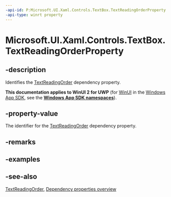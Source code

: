 ```yaml
---
-api-id: P:Microsoft.UI.Xaml.Controls.TextBox.TextReadingOrderProperty
-api-type: winrt property
---
```


<!-- Property syntax
public Windows.UI.Xaml.DependencyProperty TextReadingOrderProperty { get; }
-->

# Microsoft.UI.Xaml.Controls.TextBox.TextReadingOrderProperty

## -description
Identifies the [TextReadingOrder](textbox_textreadingorder.md) dependency property.

**This documentation applies to WinUI 2 for UWP** (for [WinUI](/windows/apps/winui/winui3/) in the [Windows App SDK](/windows/apps/windows-app-sdk/), see the **[Windows App SDK namespaces](/windows/windows-app-sdk/api/winrt/)**).

## -property-value
The identifier for the [TextReadingOrder](textbox_textreadingorder.md) dependency property.

## -remarks

## -examples

## -see-also
[TextReadingOrder](textbox_textreadingorder.md), [Dependency properties overview](/windows/uwp/xaml-platform/dependency-properties-overview)

